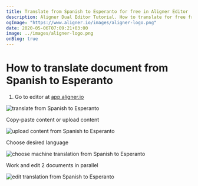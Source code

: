 ```yaml
---
title: Translate from Spanish to Esperanto for free in Aligner Editor
description: Aligner Dual Editor Tutorial. How to translate for free from Spanish to Esperanto. Aligner is multilingual document management platform. 
ogImage: "https://www.aligner.io/images/aligner-logo.png"
date: 2020-05-06T07:09:21+03:00
image: ../images/aligner-logo.png
onBlog: true
---
```


# How to translate document from Spanish to Esperanto

1. Go to editor at [app.aligner.io](https://app.aligner.io "Aligner App web page")

![translate from Spanish to Esperanto](../aligner-blank-editor.png "translate from Spanish to Esperanto")

Copy-paste content or upload content

![upload content from Spanish to Esperanto](../aligner-uploaded-document.png "upload content from Spanish to Esperanto")

Choose desired language

![choose machine translation from Spanish to Esperanto](../aligner-language-dropdown.png "choose machine translation from Spanish to Esperanto")

Work and edit 2 documents in parallel

![edit translation from Spanish to Esperanto](../aligner-double-sitded-editor.png "edit translation from Spanish to Esperanto")

